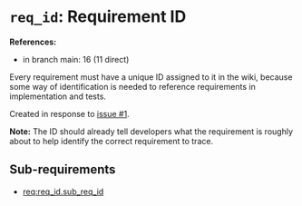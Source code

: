 # `req_id`: Requirement ID

**References:**

- in branch main: 16 (11 direct)

Every requirement must have a unique ID assigned to it in the wiki,
because some way of identification is needed to reference requirements in implementation and tests.

Created in response to [issue #1](https://github.com/mhatzl/mantra/issues/1).

**Note:** The ID should already tell developers what the requirement is roughly about to help identify the correct requirement to trace.

## Sub-requirements

- [req:req_id.sub_req_id](5-REQ-req_id.sub_req_id)
